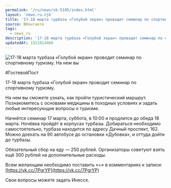```yaml
---
permalink: '/ru/news/vk-5195/index.html'
layout: 'news.ru.njk'
title: '17-18 марта турбаза «Голубой экран» проводит семинар по спортивному туризму.'
source: ВКонтакте
tags:
  - news_ru
description: '17-18 марта турбаза «Голубой экран» проводит семинар по спортивному туризму.'
updatedAt: 1521014460
---
```

![17-18 марта турбаза «Голубой экран» проводит семинар по спортивному туризму. На нем вы](https://sun9-11.userapi.com/impf/c840232/v840232394/956e1/0iH0B0Fbkzs.jpg?size=1280x720&quality=96&sign=65d0264c08b633419a2bf5dd6895ad31&c_uniq_tag=5hVpBnSRrteIVlgaioWfIoxJ9zip7ORTQKuEpMxUZsA&type=album)

#ГостевойПост

17-18 марта турбаза «Голубой экран» проводит семинар по спортивному туризму.

На нем вы сможете узнать, как пройти туристический маршрут. Познакомитесь с основами медицины в походных условиях и задать любые интересующие вопросы о туризме.

Начнётся семинар 17 марта, суббота, в 10:00 и продлится до обеда 18 марта. Ночёвка пройдёт в корпусах турбазы. Добираться необходимо самостоятельно, турбаза находится по адресу Дачный проспект, 162. Можно доехать на 90 автобусе до остановки «Дубовка», и оттуда дойти до турбазы.

Обязательный сбор на еду — 250 рублей. Организаторы советуют взять ещё 300 рублей на дополнительные расходы.

Всем желающим необходимо поставить «+» в комментариях к записи: [https://vk.cc/7PgrYP](https://vk.cc/7PgrYP)

Свои вопросы можете задать Инессе.
